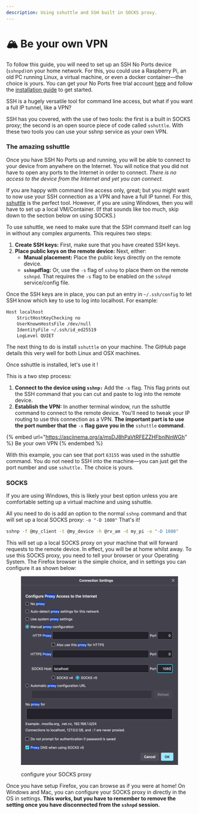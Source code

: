 ```yaml
---
description: Using sshuttle and SSH built in SOCKS proxy.
---
```


# 🏔️ Be your own VPN

To follow this guide, you will need to set up an SSH No Ports device (`sshnpd)`on your home network. For this, you could use a Raspberry Pi, an old PC running Linux, a virtual machine, or even a docker container—the choice is yours. You can get your No Ports free trial account [here](https://noports.com) and follow the [installation guide](installation-guide.md) to get started.

SSH is a hugely versatile tool for command line access, but what if you want a full IP tunnel, like a VPN?

SSH has you covered, with the use of two tools: the first is a built in SOCKS proxy; the second is an open source piece of code called `sshuttle`. With these two tools you can use your sshnp service as your own VPN.&#x20;

### The amazing sshuttle&#x20;

Once you have SSH No Ports up and running, you will be able to connect to your device from anywhere on the Internet. You will notice that you did not have to open any ports to the Internet in order to connect. _There is no access to the device from the Internet and yet you can connect._&#x20;

If you are happy with command line access only, great; but you might want to now use your SSH connection as a VPN and have a full IP tunnel. For this, [sshuttle](https://github.com/sshuttle/sshuttle) is the perfect tool. However, if you are using Windows, then you will have to set up a local VM/Container. (If that sounds like too much, skip down to the section below on using SOCKS.)

To use sshuttle, we need to make sure that the SSH command itself can log in without any complex arguments. This requires two steps:

1. **Create SSH keys:** First, make sure that you have created SSH keys.
2. **Place public keys on the remote device:** Next, either:
   * **Manual placement:** Place the public keys directly on the remote device.
   * &#x20;**`sshnpd`flag:** Or, use the `-s` flag of `sshnp` to place them on the remote `sshnpd`. That requires the `-s` flag to be enabled on the `sshnpd` service/config file.&#x20;

Once the SSH keys are in place, you can put an entry in `~/.ssh/config` to let SSH know which key to use to log into localhost. For example:

```
Host localhost
    StrictHostKeyChecking no
    UserKnownHostsFile /dev/null
    IdentityFile ~/.ssh/id_ed25519
    LogLevel QUIET
```

The next thing to do is install `sshuttle` on your machine. The GitHub page details this very well for both Linux and OSX machines.

Once sshuttle is installed, let's use it !&#x20;

This is a two step process:&#x20;

1. **Connect to the device using `sshnp:`** Add the `-x` flag. This flag prints out the SSH command that you can cut and paste to log into the remote device.&#x20;
2. **Establish the VPN:** In another terminal window, run the sshuttle command to connect to the remote device. You'll need to tweak your IP routing to use this connection as a VPN. **The important part is to use the port number that the** `-x` **flag gave you in the** `sshuttle` **command**.&#x20;

{% embed url="https://asciinema.org/a/msDJ8hPaVtRFEZZHFbnlNnWGh" %}
Be your own VPN
{% endembed %}

With this example, you can see that port `63155` was used in the sshuttle command. You do not need to SSH into the machine—you can just get the port number and use `sshuttle.`  The choice is yours.



####

### SOCKS

If you are using Windows, this is likely your best option unless you are comfortable setting up a virtual machine and using sshuttle.

&#x20;All you need to do is add an option to the normal `sshnp` command and that will set up a local SOCKS proxy: `-o "-D 1080"`  That's it!&#x20;

```bash
sshnp -f @my_client -t @my_device -h @rv_am -d my_pi -o "-D 1080"
```

This will set up a local SOCKS proxy on your machine that will forward requests to the remote device. In effect, you will be at home whilst away. To use this SOCKS proxy, you need to tell your browser or your Operating System. The Firefox browser is the simple choice, and in settings you can configure it as shown below:

<figure><img src="../../.gitbook/assets/Screenshot 2024-03-12 at 12.57.14.png" alt=""><figcaption><p>configure your SOCKS proxy</p></figcaption></figure>

Once you have setup Firefox, you can browse as if you were at home! On Windows and Mac, you can configure your SOCKS proxy in directly in the OS in settings. **This works, but you have to remember to remove the setting once you have disconnected from the `sshnpd` session.**
